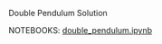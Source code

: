 Double Pendulum Solution

NOTEBOOKS: [double_pendulum.ipynb](http://nbviewer.jupyter.org/github/Equivin/double_pendulum/blob/master/double_pendulum.ipynb)

